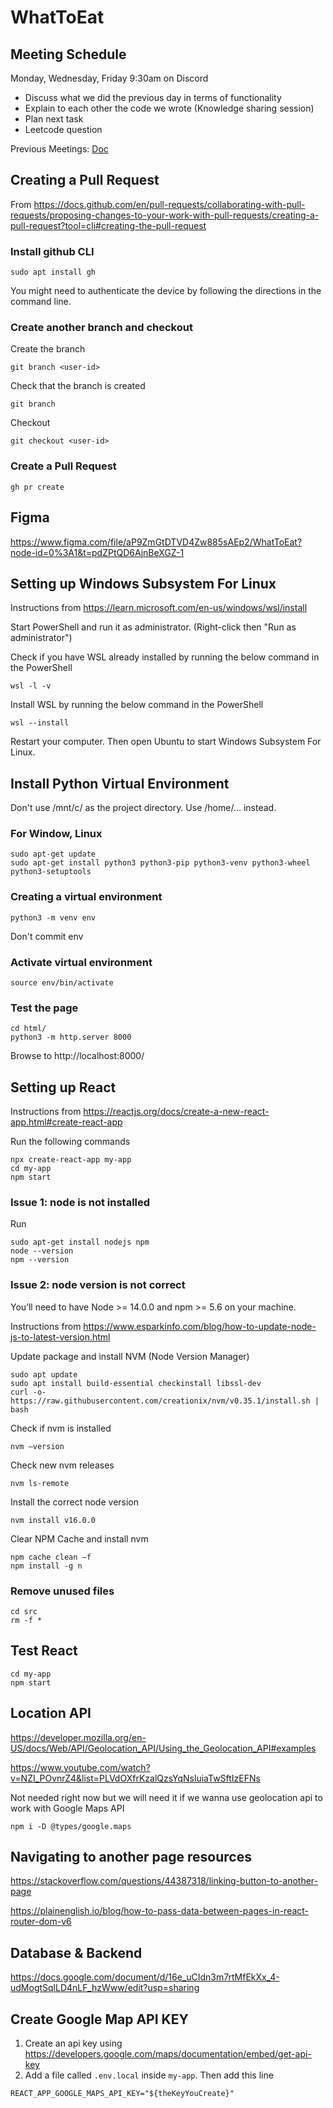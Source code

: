 # WhatToEat

## Meeting Schedule 
Monday, Wednesday, Friday 9:30am on Discord

- Discuss what we did the previous day in terms of functionality
- Explain to each other the code we wrote (Knowledge sharing session)
- Plan next task
- Leetcode question

Previous Meetings: [Doc](https://docs.google.com/document/d/169mFkeDQcx4nGffc1K6rjbUyA9hWo1WWJWtnkwXFHL8/edit)

## Creating a Pull Request
From https://docs.github.com/en/pull-requests/collaborating-with-pull-requests/proposing-changes-to-your-work-with-pull-requests/creating-a-pull-request?tool=cli#creating-the-pull-request

### Install github CLI
```
sudo apt install gh
```
You might need to authenticate the device by following the directions in the command line.
### Create another branch and checkout
Create the branch
```
git branch <user-id>
```
Check that the branch <user-id> is created
```
git branch
```
Checkout
```
git checkout <user-id>
```
### Create a Pull Request
```
gh pr create
```

## Figma 

https://www.figma.com/file/aP9ZmGtDTVD4Zw885sAEp2/WhatToEat?node-id=0%3A1&t=pdZPtQD6AjnBeXGZ-1



## Setting up Windows Subsystem For Linux
Instructions from https://learn.microsoft.com/en-us/windows/wsl/install

Start PowerShell and run it as administrator. (Right-click then "Run as administrator")

Check if you have WSL already installed by running the below command in the PowerShell
```
wsl -l -v
```

Install WSL by running the below command in the PowerShell
```
wsl --install
```

Restart your computer. Then open Ubuntu to start Windows Subsystem For Linux.

## Install Python Virtual Environment

Don't use /mnt/c/ as the project directory. Use /home/... instead.

### For Window, Linux
```
sudo apt-get update
sudo apt-get install python3 python3-pip python3-venv python3-wheel python3-setuptools
```
### Creating a virtual environment
```
python3 -m venv env
```
Don't commit env
### Activate virtual environment
```
source env/bin/activate
```
### Test the page
```
cd html/
python3 -m http.server 8000
```

Browse to http://localhost:8000/

## Setting up React
Instructions from https://reactjs.org/docs/create-a-new-react-app.html#create-react-app

Run the following commands
```
npx create-react-app my-app
cd my-app
npm start
```

### Issue 1: node is not installed
Run 
```
sudo apt-get install nodejs npm
node --version
npm --version
```

### Issue 2: node version is not correct
You’ll need to have Node >= 14.0.0 and npm >= 5.6 on your machine.

Instructions from https://www.esparkinfo.com/blog/how-to-update-node-js-to-latest-version.html

Update package and install NVM (Node Version Manager)
```
sudo apt update
sudo apt install build-essential checkinstall libssl-dev
curl -o- https://raw.githubusercontent.com/creationix/nvm/v0.35.1/install.sh | bash
```
Check if nvm is installed
```
nvm –version
```
Check new nvm releases
```
nvm ls-remote
```
Install the correct node version
```
nvm install v16.0.0
```

Clear NPM Cache and install nvm
```
npm cache clean –f
npm install -g n
```

### Remove unused files
```
cd src
rm -f *
```

## Test React
```
cd my-app
npm start
```

## Location API

https://developer.mozilla.org/en-US/docs/Web/API/Geolocation_API/Using_the_Geolocation_API#examples

https://www.youtube.com/watch?v=NZI_POvnrZ4&list=PLVdOXfrKzalQzsYqNsluiaTwSftIzEFNs

Not needed right now but we will need it if we wanna use geolocation api to work with Google Maps API
```
npm i -D @types/google.maps
```

## Navigating to another page resources
https://stackoverflow.com/questions/44387318/linking-button-to-another-page

https://plainenglish.io/blog/how-to-pass-data-between-pages-in-react-router-dom-v6

## Database & Backend 
https://docs.google.com/document/d/16e_uCIdn3m7rtMfEkXx_4-udMogtSqlLD4nLF_hzWww/edit?usp=sharing

## Create Google Map API KEY
1. Create an api key using https://developers.google.com/maps/documentation/embed/get-api-key
2. Add a file called `.env.local` inside `my-app`. Then add this line
```
REACT_APP_GOOGLE_MAPS_API_KEY="${theKeyYouCreate}"
```